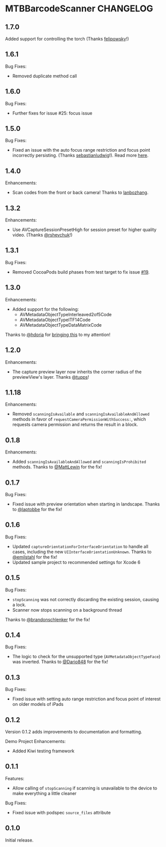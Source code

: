 # MTBBarcodeScanner CHANGELOG

## 1.7.0

Added support for controlling the torch (Thanks [felipowsky](https://github.com/felipowsky)!)

## 1.6.1

Bug Fixes:
- Removed duplicate method call

## 1.6.0

Bug Fixes:
- Further fixes for issue #25: focus issue

## 1.5.0

Bug Fixes:
- Fixed an issue with the auto focus range restriction and focus point incorrectly persisting. (Thanks [sebastianludwig](https://github.com/sebastianludwig)!). Read more [here](https://github.com/mikebuss/MTBBarcodeScanner/issues/25).

## 1.4.0

Enhancements:
- Scan codes from the front or back camera! Thanks to [lanbozhang](https://github.com/lanbozhang).

## 1.3.2

Enhancements:
- Use AVCaptureSessionPresetHigh for session preset for higher quality video. (Thanks [@rshevchuk](https://github.com/rshevchuk)!)

## 1.3.1

Bug Fixes:
- Removed CocoaPods build phases from test target to fix issue [#19](https://github.com/mikebuss/MTBBarcodeScanner/issues/19).

## 1.3.0

Enhancements:
- Added support for the following:
  - AVMetadataObjectTypeInterleaved2of5Code
  - AVMetadataObjectTypeITF14Code
  - AVMetadataObjectTypeDataMatrixCode
  
Thanks to [@hdoria](https://github.com/hdoria) for [bringing this](https://github.com/mikebuss/MTBBarcodeScanner/issues/15) to my attention!

## 1.2.0

Enhancements:
- The capture preview layer now inherits the corner radius of the previewView's layer. Thanks [@tupps](https://github.com/tupps)!

## 1.1.18

Enhancements:
- Removed `scanningIsAvailable` and `scanningIsAvailableAndAllowed` methods in favor of `requestCameraPermissionWithSuccess:`, which requests camera permission and returns the result in a block.

## 0.1.8

Enhancements:
- Added `scanningIsAvailableAndAllowed` and `scanningIsProhibited` methods. Thanks to [@MattLewin](https://github.com/MattLewin) for the fix!

## 0.1.7

Bug Fixes:
- Fixed issue with preview orientation when starting in landscape. Thanks to [@laptobbe](https://github.com/laptobbe) for the fix!

## 0.1.6

Bug Fixes:
- Updated `captureOrientationForInterfaceOrientation` to handle all cases, including the new `UIInterfaceOrientationUnknown`. Thanks to [@emilstahl](https://github.com/emilstahl) for the fix!
- Updated sample project to recommended settings for Xcode 6

## 0.1.5

Bug Fixes:
- `stopScanning` was not correctly discarding the existing session, causing a lock.
- Scanner now stops scanning on a background thread

Thanks to [@brandonschlenker](https://github.com/brandonschlenker) for the fix!

## 0.1.4

Bug Fixes:
- The logic to check for the unsupported type (`AVMetadataObjectTypeFace`) was inverted. Thanks to [@Dario848](https://github.com/Dario848) for the fix!

## 0.1.3

Bug Fixes:
- Fixed issue with setting auto range restriction and focus point of interest on older models of iPads

## 0.1.2

Version 0.1.2 adds improvements to documentation and formatting.

Demo Project Enhancements:
- Added Kiwi testing framework

## 0.1.1

Features:
- Allow calling of `stopScanning` if scanning is unavailable to the device to make everything a little cleaner

Bug Fixes:
- Fixed issue with podspec `source_files` attribute

## 0.1.0

Initial release.
